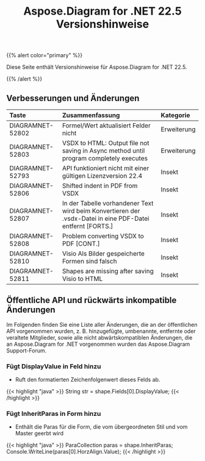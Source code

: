 ﻿---
title: Aspose.Diagram for .NET 22.5 Versionshinweise
type: docs
weight: 23
url: /de/net/aspose-diagram-for-net-22-5-release-notes/
---
{{% alert color="primary" %}} 

Diese Seite enthält Versionshinweise für Aspose.Diagram for .NET 22.5.

{{% /alert %}} 
## **Verbesserungen und Änderungen**

|**Taste**|**Zusammenfassung**|**Kategorie**|
|:- |:- |:- |
|DIAGRAMNET-52802|Formel/Wert aktualisiert Felder nicht|Erweiterung|
|DIAGRAMNET-52803|VSDX to HTML: Output file not saving in Async method until program completely executes|Erweiterung|
|DIAGRAMNET-52793|API funktioniert nicht mit einer gültigen Lizenzversion 22.4|Insekt|
|DIAGRAMNET-52806|Shifted indent in PDF from VSDX|Insekt|
|DIAGRAMNET-52807|In der Tabelle vorhandener Text wird beim Konvertieren der .vsdx-Datei in eine PDF-Datei entfernt [FORTS.]|Insekt|
|DIAGRAMNET-52808|Problem converting VSDX to PDF [CONT.]|Insekt|
|DIAGRAMNET-52810|Visio Als Bilder gespeicherte Formen sind falsch|Insekt|
|DIAGRAMNET-52811|Shapes are missing after saving Visio to HTML|Insekt|

## **Öffentliche API und rückwärts inkompatible Änderungen**
Im Folgenden finden Sie eine Liste aller Änderungen, die an der öffentlichen API vorgenommen wurden, z. B. hinzugefügte, umbenannte, entfernte oder veraltete Mitglieder, sowie alle nicht abwärtskompatiblen Änderungen, die an Aspose.Diagram for .NET vorgenommen wurden das Aspose.Diagram Support-Forum.
### **Fügt DisplayValue in Feld hinzu**
- Ruft den formatierten Zeichenfolgenwert dieses Felds ab.

{{< highlight "java" >}}
String str = shape.Fields[0].DisplayValue;
{{< /highlight >}}

### **Fügt InheritParas in Form hinzu**
- Enthält die Paras für die Form, die vom übergeordneten Stil und vom Master geerbt wird

{{< highlight "java" >}}
ParaCollection paras = shape.InheritParas;
Console.WriteLine(paras[0].HorzAlign.Value);
{{< /highlight >}}